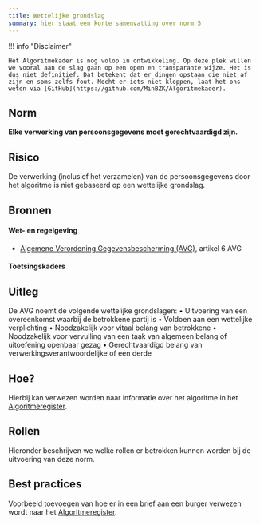 ```yaml
---
title: Wettelijke grondslag
summary: hier staat een korte samenvatting over norm 5
---
```


!!! info "Disclaimer"

    Het Algoritmekader is nog volop in ontwikkeling. Op deze plek willen we vooral aan de slag gaan op een open en transparante wijze. Het is dus niet definitief. Dat betekent dat er dingen opstaan die niet af zijn en soms zelfs fout. Mocht er iets niet kloppen, laat het ons weten via [GitHub](https://github.com/MinBZK/Algoritmekader).


## Norm
**Elke verwerking van persoonsgegevens moet gerechtvaardigd zijn.**

## Risico
De verwerking (inclusief het verzamelen) van de persoonsgegevens door het algoritme is niet gebaseerd op een wettelijke grondslag.

## Bronnen

#### Wet- en regelgeving

- [Algemene Verordening Gegevensbescherming (AVG)](https://eur-lex.europa.eu/legal-content/NL/TXT/HTML/?uri=CELEX:32016R0679&qid=1685451198313), artikel 6 AVG

#### Toetsingskaders


## Uitleg
De AVG noemt de volgende wettelijke grondslagen: 
•	Uitvoering van een overeenkomst waarbij de betrokkene partij is
•	Voldoen aan een wettelijke verplichting
•	Noodzakelijk voor vitaal belang van betrokkene
•	Noodzakelijk voor vervulling van een taak van algemeen belang of uitoefening openbaar gezag
•	Gerechtvaardigd belang van verwerkingsverantwoordelijke of een derde

## Hoe?
Hierbij kan verwezen worden naar informatie over het algoritme in het [Algoritmeregister](https://algoritmes.overheid.nl/nl). 

## Rollen
Hieronder beschrijven we welke rollen er betrokken kunnen worden bij de uitvoering van deze norm. 



## Best practices
Voorbeeld toevoegen van hoe er in een brief aan een burger verwezen wordt naar het [Algoritmeregister](https://algoritmes.overheid.nl/nl). 



